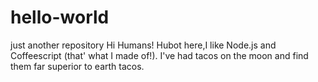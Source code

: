 # hello-world
just another repository
Hi Humans!
Hubot here,I like Node.js and Coffeescript (that' what I made of!).
I've had tacos on the moon and find them far superior to earth tacos.
